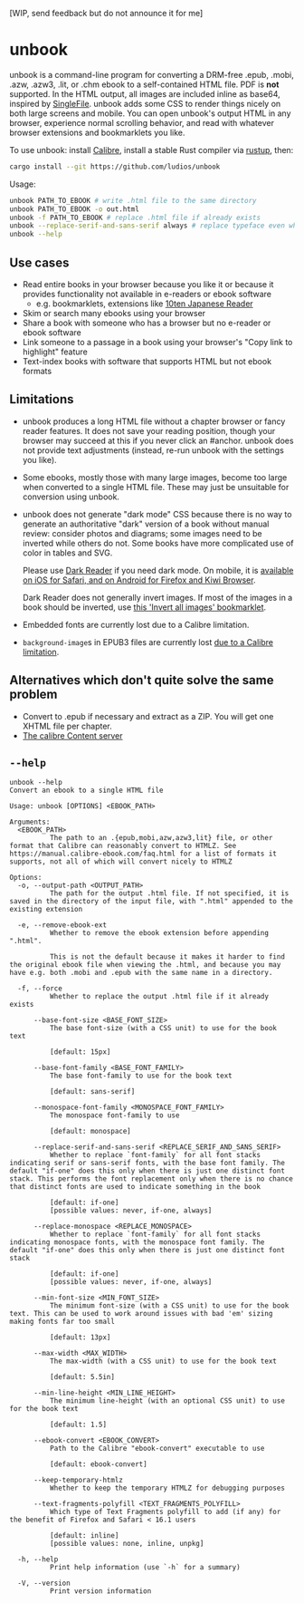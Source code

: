 [WIP, send feedback but do not announce it for me]

# unbook

unbook is a command-line program for converting a DRM-free .epub, .mobi, .azw, .azw3, .lit, or .chm ebook to a self-contained HTML file. PDF is **not** supported. In the HTML output, all images are included inline as base64, inspired by [SingleFile](https://github.com/gildas-lormeau/SingleFile). unbook adds some CSS to render things nicely on both large screens and mobile. You can open unbook's output HTML in any browser, experience normal scrolling behavior, and read with whatever browser extensions and bookmarklets you like.

<!--Sample output (processing [this input file]). Compare with [Calibre's HTMLZ output] (which unbook uses and postprocesses).-->

To use unbook: install <a href="https://calibre-ebook.com/">Calibre</a>, install a stable Rust compiler via <a href="https://rustup.rs/">rustup</a>, then:

```bash
cargo install --git https://github.com/ludios/unbook
```

Usage:

```bash
unbook PATH_TO_EBOOK # write .html file to the same directory
unbook PATH_TO_EBOOK -o out.html
unbook -f PATH_TO_EBOOK # replace .html file if already exists
unbook --replace-serif-and-sans-serif always # replace typeface even when the book uses several
unbook --help
```

## Use cases

*	Read entire books in your browser because you like it or because it provides functionality not available in e-readers or ebook software
	*	e.g. bookmarklets, extensions like <a href="https://github.com/birchill/10ten-ja-reader#readme">10ten Japanese Reader</a>
*	Skim or search many ebooks using your browser
*	Share a book with someone who has a browser but no e-reader or ebook software
*	Link someone to a passage in a book using your browser's "Copy link to highlight" feature
*	Text-index books with software that supports HTML but not ebook formats

## Limitations

*	unbook produces a long HTML file without a chapter browser or fancy reader features. It does not save your reading position, though your browser may succeed at this if you never click an #anchor. unbook does not provide text adjustments (instead, re-run unbook with the settings you like).

*	Some ebooks, mostly those with many large images, become too large when converted to a single HTML file. These may just be unsuitable for conversion using unbook.

*	unbook does not generate "dark mode" CSS because there is no way to generate an authoritative "dark" version of a book without manual review: consider photos and diagrams; some images need to be inverted while others do not. Some books have more complicated use of color in tables and SVG.

    Please use <a href="https://darkreader.org/">Dark Reader</a> if you need dark mode. On mobile, it is <a href="https://darkreader.org/blog/mobile/">available on iOS for Safari, and on Android for Firefox and Kiwi Browser</a>.

    Dark Reader does not generally invert images. If most of the images in a book should be inverted, use <a href="https://github.com/ludios/useful-bookmarklets#invert-all-images">this 'Invert all images' bookmarklet</a>.

*	Embedded fonts are currently lost due to a Calibre limitation.

*   `background-image`s in EPUB3 files are currently lost <a href="https://bugs.launchpad.net/calibre/+bug/1999956">due to a Calibre limitation</a>.

## Alternatives which don't quite solve the same problem

*   Convert to .epub if necessary and extract as a ZIP. You will get one XHTML file per chapter.
*   <a href="https://manual.calibre-ebook.com/server.html">The calibre Content server</a>


## `--help`

```
unbook --help
Convert an ebook to a single HTML file

Usage: unbook [OPTIONS] <EBOOK_PATH>

Arguments:
  <EBOOK_PATH>
          The path to an .{epub,mobi,azw,azw3,lit} file, or other format that Calibre can reasonably convert to HTMLZ. See https://manual.calibre-ebook.com/faq.html for a list of formats it supports, not all of which will convert nicely to HTMLZ

Options:
  -o, --output-path <OUTPUT_PATH>
          The path for the output .html file. If not specified, it is saved in the directory of the input file, with ".html" appended to the existing extension

  -e, --remove-ebook-ext
          Whether to remove the ebook extension before appending ".html".

          This is not the default because it makes it harder to find the original ebook file when viewing the .html, and because you may have e.g. both .mobi and .epub with the same name in a directory.

  -f, --force
          Whether to replace the output .html file if it already exists

      --base-font-size <BASE_FONT_SIZE>
          The base font-size (with a CSS unit) to use for the book text

          [default: 15px]

      --base-font-family <BASE_FONT_FAMILY>
          The base font-family to use for the book text

          [default: sans-serif]

      --monospace-font-family <MONOSPACE_FONT_FAMILY>
          The monospace font-family to use

          [default: monospace]

      --replace-serif-and-sans-serif <REPLACE_SERIF_AND_SANS_SERIF>
          Whether to replace `font-family` for all font stacks indicating serif or sans-serif fonts, with the base font family. The default "if-one" does this only when there is just one distinct font stack. This performs the font replacement only when there is no chance that distinct fonts are used to indicate something in the book

          [default: if-one]
          [possible values: never, if-one, always]

      --replace-monospace <REPLACE_MONOSPACE>
          Whether to replace `font-family` for all font stacks indicating monospace fonts, with the monospace font family. The default "if-one" does this only when there is just one distinct font stack

          [default: if-one]
          [possible values: never, if-one, always]

      --min-font-size <MIN_FONT_SIZE>
          The minimum font-size (with a CSS unit) to use for the book text. This can be used to work around issues with bad 'em' sizing making fonts far too small

          [default: 13px]

      --max-width <MAX_WIDTH>
          The max-width (with a CSS unit) to use for the book text

          [default: 5.5in]

      --min-line-height <MIN_LINE_HEIGHT>
          The minimum line-height (with an optional CSS unit) to use for the book text

          [default: 1.5]

      --ebook-convert <EBOOK_CONVERT>
          Path to the Calibre "ebook-convert" executable to use

          [default: ebook-convert]

      --keep-temporary-htmlz
          Whether to keep the temporary HTMLZ for debugging purposes

      --text-fragments-polyfill <TEXT_FRAGMENTS_POLYFILL>
          Which type of Text Fragments polyfill to add (if any) for the benefit of Firefox and Safari < 16.1 users

          [default: inline]
          [possible values: none, inline, unpkg]

  -h, --help
          Print help information (use `-h` for a summary)

  -V, --version
          Print version information
```

